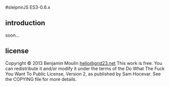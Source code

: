 #sleipnirJS ES3-0.6.x

## introduction
soon...

## license
Copyright © 2013 Benjamin Moulin <hello@grid23.net>
This work is free. You can redistribute it and/or modify it under the
terms of the Do What The Fuck You Want To Public License, Version 2,
as published by Sam Hocevar. See the COPYING file for more details.